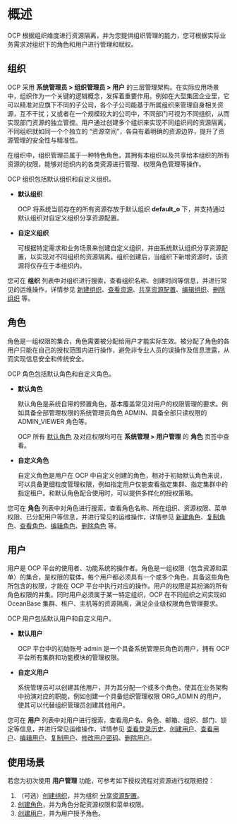 # 概述

OCP 根据组织维度进行资源隔离，并为您提供组织管理的能力，您可根据实际业务需求对组织下的角色和用户进行管理和赋权。

## 组织

OCP 采用 **系统管理员 > 组织管理员 > 用户** 的三层管理架构。在实际应用场景中，组织作为一个关键的逻辑概念，发挥着重要作用。例如在大型集团企业里，它可以精准对应旗下不同的子公司，各个子公司能基于所属组织来管理自身相关资源，互不干扰；又或者在一个规模较大的公司中，不同部门可视为不同组织，从而实现部门资源的独立管控。用户通过创建多个组织来实现不同组织间的资源隔离，不同组织就如同一个个独立的 “资源空间”，各自有着明确的资源边界，提升了资源管理的安全性与精准性。

在组织中，组织管理员属于一种特色角色，其拥有本组织以及共享给本组织的所有资源的权限，能够对组织内的各类资源进行管理、权限角色管理等操作。

OCP 组织包括默认组织和自定义组织。

* **默认组织**

    OCP 将系统当前存在的所有资源存放于默认组织 **default_o** 下，并支持通过默认组织对自定义组织分享资源配置。

* **自定义组织**

    可根据特定需求和业务场景来创建自定义组织，并由系统默认组织分享资源配置，以实现对不同组织的资源隔离。组织创建后，当组织下新增资源时，该资源将仅存在于本组织内。

您可在 **组织** 列表中对组织进行搜索，查看组织名称、创建时间等信息，并进行常见的运维操作，详情参见 [新建组织](300.manage-a-organization/100.create-a-organization.md)、[查看资源](300.manage-a-organization/200.view-organization-resource.md)、[共享资源配置](300.manage-a-organization/400.edit-a-organization.md)、[编辑组织](300.manage-a-organization/400.edit-a-organization.md)、[删除组织](300.manage-a-organization/500.delete-a-organization.md) 等。

## 角色

角色是一组权限的集合，角色需要被分配给用户才能实际生效。被分配了角色的各用户只能在自己的授权范围内进行操作，避免非专业人员的误操作及信息泄露，从而实现信息安全和传统安全。

OCP 角色包括默认角色和自定义角色。

* **默认角色**

    默认角色是系统自带的预置角色，基本覆盖常见对用户的权限管理的要求。例如具备全部管理权限的系统管理员角色 ADMIN、具备全部只读权限的 ADMIN_VIEWER 角色等。

    OCP 所有 [默认角色](700.ocp-default-roles.md) 及对应权限均可在 **系统管理 \> 用户管理** 的 **角色** 页签中查看。

* **自定义角色**

    自定义角色是用户在 OCP 中自定义创建的角色，相对于初始默认角色来说，可以具备更细粒度管理权限，例如指定用户仅能查看指定集群、指定集群中的指定租户。和默认角色配合使用时，可以提供多样化的授权策略。

您可在 **角色** 列表中对角色进行搜索，查看角色名称、所在组织、资源权限、菜单权限、已分配用户等信息，并进行常见的运维操作，详情参见 [新建角色](200.manage-a-role/200.create-a-role.md)、[复制角色](200.manage-a-role/300.copy-a-role.md)、[查看角色](200.manage-a-role/400.view-a-role.md)、[编辑角色](200.manage-a-role/500.edit-a-role.md)、[删除角色](200.manage-a-role/600.delete-a-role.md) 等。

## 用户

用户是 OCP 平台的使用者、功能系统的操作者。角色是一组权限（包含资源和菜单）的集合，是权限的载体。每个用户都必须具有一个或多个角色，具备这些角色所包含的权限，才能在 OCP 平台中执行对应的操作。用户的权限是其扮演的所有角色权限的并集。同时用户必须属于某一特定组织，OCP 在不同组织之间实现如 OceanBase 集群、租户、主机等的资源隔离，满足企业级权限角色管理要求。

OCP 用户包括默认用户和自定义用户。

* **默认用户**

    OCP 平台中的初始账号 admin 是一个具备系统管理员角色的用户，拥有 OCP 平台所有集群和功能模块的管理权限。

* **自定义用户**

    系统管理员可以创建其他用户，并为其分配一个或多个角色，使其在业务架构中扮演对应的职能，例如创建一个具备组织管理权限 ORG_ADMIN 的用户，使其可以代替组织管理员创建其他用户。

您可在 **用户** 列表中对用户进行搜索，查看用户名、角色、邮箱、组织、部门、锁定等信息，并进行常见运维操作，详情参见 [查看登录历史](800.view-logon-history.md)、[创建用户](200.create-a-user.md)、[查看用户](300.view-the-user-details-page.md)、[编辑用户](400.edit-a-user.md)、[复制用户](500.copy-a-user.md)、[修改用户密码](600.change-user-password.md)、[删除用户](700.delete-a-user.md)。

## 使用场景

若您为初次使用 **用户管理** 功能，可参考如下授权流程对资源进行权限把控：

1. （可选）[创建组织](300.manage-a-organization/100.create-a-organization.md)，并为组织 [分享资源配置](300.manage-a-organization/300.shared-resource-configuration.md)。
2. [创建角色](200.manage-a-role/200.create-a-role.md)，并为角色分配资源权限和菜单权限。
3. [创建用户](100.manage-a-user/200.create-a-user.md)，并为用户授予角色。
